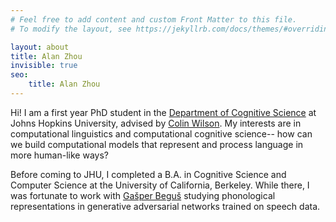 ```yaml
---
# Feel free to add content and custom Front Matter to this file.
# To modify the layout, see https://jekyllrb.com/docs/themes/#overriding-theme-defaults

layout: about
title: Alan Zhou
invisible: true
seo:
    title: Alan Zhou
---
```


Hi! I am a first year PhD student in the [Department of Cognitive Science](https://cogsci.jhu.edu/) at Johns Hopkins University, advised by [Colin Wilson](https://colincwilson.github.io/). My interests are in computational linguistics and computational cognitive science-- how can we build computational models that represent and process language in more human-like ways?

Before coming to JHU, I completed a B.A. in Cognitive Science and Computer Science at the University of California, Berkeley. While there, I was fortunate to work with [Gašper Beguš](https://gbegus.github.io/) studying phonological representations in generative adversarial networks trained on speech data.

